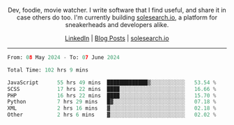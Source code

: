 <p align="center">Dev, foodie, movie watcher. I write software that I find useful, and share it in case others do too. I'm currently building <a href="https://solesearch.io">solesearch.io</a>, a platform for sneakerheads and developers alike.</p>
<p align="center">
  <a href="https://www.linkedin.com/in/peter-rauscher">LinkedIn</a>
  |
  <a href="https://dev.to/peterrauscher">Blog Posts</a>
  |
  <a href="https://solesearch.io">solesearch.io</a>
</p>
<hr/>
<!--START_SECTION:waka-->

```python
From: 08 May 2024 - To: 07 June 2024

Total Time: 102 hrs 9 mins

JavaScript      55 hrs 49 mins  █████████████▒░░░░░░░░░░░   53.54 %
SCSS            17 hrs 22 mins  ████░░░░░░░░░░░░░░░░░░░░░   16.66 %
PHP             16 hrs 22 mins  ████░░░░░░░░░░░░░░░░░░░░░   15.70 %
Python          7 hrs 29 mins   █▓░░░░░░░░░░░░░░░░░░░░░░░   07.18 %
XML             2 hrs 16 mins   ▓░░░░░░░░░░░░░░░░░░░░░░░░   02.18 %
Other           2 hrs 6 mins    ▓░░░░░░░░░░░░░░░░░░░░░░░░   02.02 %
```

<!--END_SECTION:waka-->
